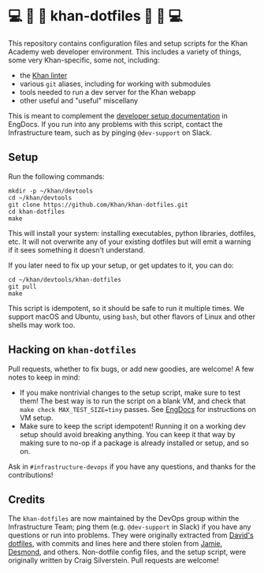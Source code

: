 # 💻 🍎 🐧 khan-dotfiles 🐧 🍎 💻

This repository contains configuration files and setup scripts for
the Khan Academy web developer environment.  This includes a
variety of things, some very Khan-specific, some not, including:
- the [Khan linter](https://github.com/Khan/khan-linter)
- various `git` aliases, including for working with submodules
- tools needed to run a dev server for the Khan webapp
- other useful and "useful" miscellany

This is meant to complement the
[developer setup documentation](https://khanacademy.atlassian.net/wiki/x/VgKiC)
in EngDocs.  If you run into any problems with this script, contact
the Infrastructure team, such as by pinging `@dev-support` on Slack.

## Setup

Run the following commands:

    mkdir -p ~/khan/devtools
    cd ~/khan/devtools
    git clone https://github.com/Khan/khan-dotfiles.git
    cd khan-dotfiles
    make

This will install your system: installing executables, python
libraries, dotfiles, etc.  It will not overwrite any of your existing
dotfiles but will emit a warning if it sees something it doesn't
understand.

If you later need to fix up your setup, or get updates to it,
you can do:

    cd ~/khan/devtools/khan-dotfiles
    git pull
    make

This script is idempotent, so it should be safe to run it multiple
times.  We support macOS and Ubuntu, using `bash`, but other flavors
of Linux and other shells may work too.

## Hacking on `khan-dotfiles`

Pull requests, whether to fix bugs, or add new goodies, are welcome!
A few notes to keep in mind:

- If you make nontrivial changes to the setup script, make sure to
  test them!  The best way is to run the script on a blank VM, and
  check that `make check MAX_TEST_SIZE=tiny` passes.  See
  [EngDocs](https://docs.google.com/document/d/1KU70sbXOltXeS21DjoW_NpMfiHbrm_aONyZidA921lE/edit)
  for instructions on VM setup.
- Make sure to keep the script idempotent!  Running it on a working
  dev setup should avoid breaking anything.  You can keep it that way
  by making sure to no-op if a package is already installed or setup,
  and so on.

Ask in `#infrastructure-devops` if you have any questions, and thanks
for the contributions!

## Credits

The `khan-dotfiles` are now maintained by the DevOps group within the
Infrastructure Team; ping them (e.g. `@dev-support` in Slack) if you
have any questions or run into problems.  They were originally
extracted from [David's dotfiles](http://github.com/divad12/dotfiles),
with commits and lines here and there stolen from
[Jamie](http://github.com/phleet/dotfiles),
[Desmond](https://github.com/dmnd), and others.  Non-dotfile config
files, and the setup script, were originally written by Craig
Silverstein.  Pull requests are welcome!
